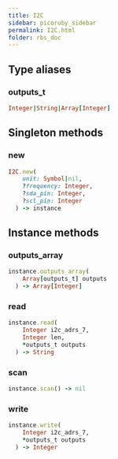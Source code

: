 ```yaml
---
title: I2C
sidebar: picoruby_sidebar
permalink: I2C.html
folder: rbs_doc
---
```

## Type aliases
### outputs_t
```ruby
Integer|String|Array[Integer]
```
## Singleton methods
### new

```ruby
I2C.new(
    unit: Symbol|nil,
    ?frequency: Integer,
    ?sda_pin: Integer,
    ?scl_pin: Integer
  ) -> instance
```
## Instance methods
### outputs_array

```ruby
instance.outputs_array(
    Array[outputs_t] outputs
  ) -> Array[Integer]
```
### read

```ruby
instance.read(
    Integer i2c_adrs_7,
    Integer len,
    *outputs_t outputs
  ) -> String
```
### scan

```ruby
instance.scan() -> nil
```
### write

```ruby
instance.write(
    Integer i2c_adrs_7,
    *outputs_t outputs
  ) -> Integer
```
